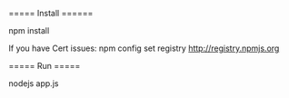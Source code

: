 ===== Install ======

npm install

If you have Cert issues:
npm config set registry http://registry.npmjs.org

===== Run =====

nodejs app.js